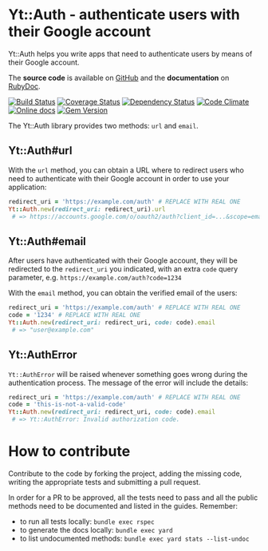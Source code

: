 Yt::Auth - authenticate users with their Google account
=======================================================

Yt::Auth helps you write apps that need to authenticate users by means of their Google account.

The **source code** is available on [GitHub](https://github.com/fullscreen/yt-auth) and the **documentation** on [RubyDoc](http://www.rubydoc.info/gems/yt-auth/frames).

[![Build Status](http://img.shields.io/travis/Fullscreen/yt-auth/master.svg)](https://travis-ci.org/Fullscreen/yt-auth)
[![Coverage Status](http://img.shields.io/coveralls/Fullscreen/yt-auth/master.svg)](https://coveralls.io/r/Fullscreen/yt-auth)
[![Dependency Status](http://img.shields.io/gemnasium/Fullscreen/yt-auth.svg)](https://gemnasium.com/Fullscreen/yt-auth)
[![Code Climate](http://img.shields.io/codeclimate/github/Fullscreen/yt-auth.svg)](https://codeclimate.com/github/Fullscreen/yt-auth)
[![Online docs](http://img.shields.io/badge/docs-✓-green.svg)](http://www.rubydoc.info/gems/yt-auth/frames)
[![Gem Version](http://img.shields.io/gem/v/yt-auth.svg)](http://rubygems.org/gems/yt-auth)

The Yt::Auth library provides two methods: `url` and `email`.

Yt::Auth#url
------------

With the `url` method, you can obtain a URL where to redirect users who need to
authenticate with their Google account in order to use your application:

```ruby
redirect_uri = 'https://example.com/auth' # REPLACE WITH REAL ONE
Yt::Auth.new(redirect_uri: redirect_uri).url
 # => https://accounts.google.com/o/oauth2/auth?client_id=...&scope=email&redirect_uri=https%3A%2F%2Fexample.com%2Fauth&response_type=code
```

Yt::Auth#email
--------------

After users have authenticated with their Google account, they will be
redirected to the `redirect_uri` you indicated, with an extra `code` query
parameter, e.g. `https://example.com/auth?code=1234`

With the `email` method, you can obtain the verified email of the users:

```ruby
redirect_uri = 'https://example.com/auth' # REPLACE WITH REAL ONE
code = '1234' # REPLACE WITH REAL ONE
Yt::Auth.new(redirect_uri: redirect_uri, code: code).email
 # => "user@example.com"
```

Yt::AuthError
-------------

`Yt::AuthError` will be raised whenever something goes wrong during the
authentication process. The message of the error will include the details:

```ruby
redirect_uri = 'https://example.com/auth' # REPLACE WITH REAL ONE
code = 'this-is-not-a-valid-code'
Yt::Auth.new(redirect_uri: redirect_uri, code: code).email
 # => Yt::AuthError: Invalid authorization code.
```


How to contribute
=================

Contribute to the code by forking the project, adding the missing code,
writing the appropriate tests and submitting a pull request.

In order for a PR to be approved, all the tests need to pass and all the public
methods need to be documented and listed in the guides. Remember:

- to run all tests locally: `bundle exec rspec`
- to generate the docs locally: `bundle exec yard`
- to list undocumented methods: `bundle exec yard stats --list-undoc`
